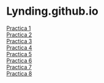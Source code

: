 # Lynding.github.io
<a href="https://Lynding.github.io/Practica1.html">Practica 1</a><br>
<a href="https://Lynding.github.io/Practica2.html">Practica 2</a><br>
<a href="https://Lynding.github.io/Practica3.html">Practica 3</a><br>
<a href="https://Lynding.github.io/Practica4.html">Practica 4</a><br>
<a href="https://Lynding.github.io/Practica5.html">Practica 5</a><br>
<a href="https://Lynding.github.io/Practica6.html">Practica 6</a><br>
<a href="https://Lynding.github.io/Practica7.html">Practica 7</a><br>
<a href="https://Lynding.github.io/Practica8.html">Practica 8</a><br>
